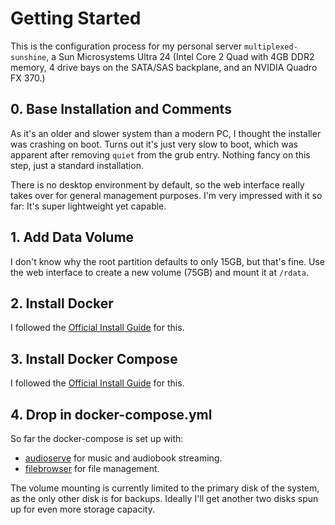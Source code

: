 # Getting Started
This is the configuration process for my personal server `multiplexed-sunshine`, a Sun Microsystems Ultra 24 (Intel Core 2 Quad with 4GB DDR2 memory, 4 drive bays on the SATA/SAS backplane, and an NVIDIA Quadro FX 370.)

## 0. Base Installation and Comments
As it's an older and slower system than a modern PC, I thought the installer was crashing on boot.  Turns out it's just very slow to boot, which was apparent after removing `quiet` from the grub entry.  Nothing fancy on this step, just a standard installation.

There is no desktop environment by default, so the web interface really takes over for general management purposes.  I'm very impressed with it so far: It's super lightweight yet capable.

## 1. Add Data Volume
I don't know why the root partition defaults to only 15GB, but that's fine.  Use the web interface to create a new volume (75GB) and mount it at `/rdata`.

## 2. Install Docker
I followed the [Official Install Guide](https://docs.docker.com/engine/install/fedora/) for this.

## 3. Install Docker Compose
I followed the [Official Install Guide](https://docs.docker.com/compose/install/) for this.

## 4. Drop in docker-compose.yml
So far the docker-compose is set up with:
* [audioserve](https://github.com/izderadicka/audioserve) for music and audiobook streaming.
* [filebrowser](https://github.com/hurlenko/filebrowser-docker) for file management.

The volume mounting is currently limited to the primary disk of the system, as the only other disk is for backups.  Ideally I'll get another two disks spun up for even more storage capacity.
